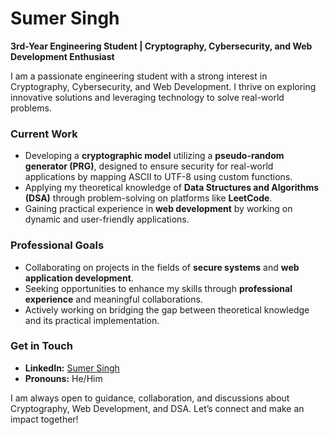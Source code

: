 # Sumer Singh  

**3rd-Year Engineering Student | Cryptography, Cybersecurity, and Web Development Enthusiast**  

I am a passionate engineering student with a strong interest in Cryptography, Cybersecurity, and Web Development. I thrive on exploring innovative solutions and leveraging technology to solve real-world problems.  

### Current Work  
- Developing a **cryptographic model** utilizing a **pseudo-random generator (PRG)**, designed to ensure security for real-world applications by mapping ASCII to UTF-8 using custom functions.  
- Applying my theoretical knowledge of **Data Structures and Algorithms (DSA)** through problem-solving on platforms like **LeetCode**.  
- Gaining practical experience in **web development** by working on dynamic and user-friendly applications.  

### Professional Goals  
- Collaborating on projects in the fields of **secure systems** and **web application development**.  
- Seeking opportunities to enhance my skills through **professional experience** and meaningful collaborations.  
- Actively working on bridging the gap between theoretical knowledge and its practical implementation.  

### Get in Touch  
- **LinkedIn:** [Sumer Singh](https://www.linkedin.com/in/sumer-singh-630824337/)  
- **Pronouns:** He/Him  

I am always open to guidance, collaboration, and discussions about Cryptography, Web Development, and DSA. Let’s connect and make an impact together!
